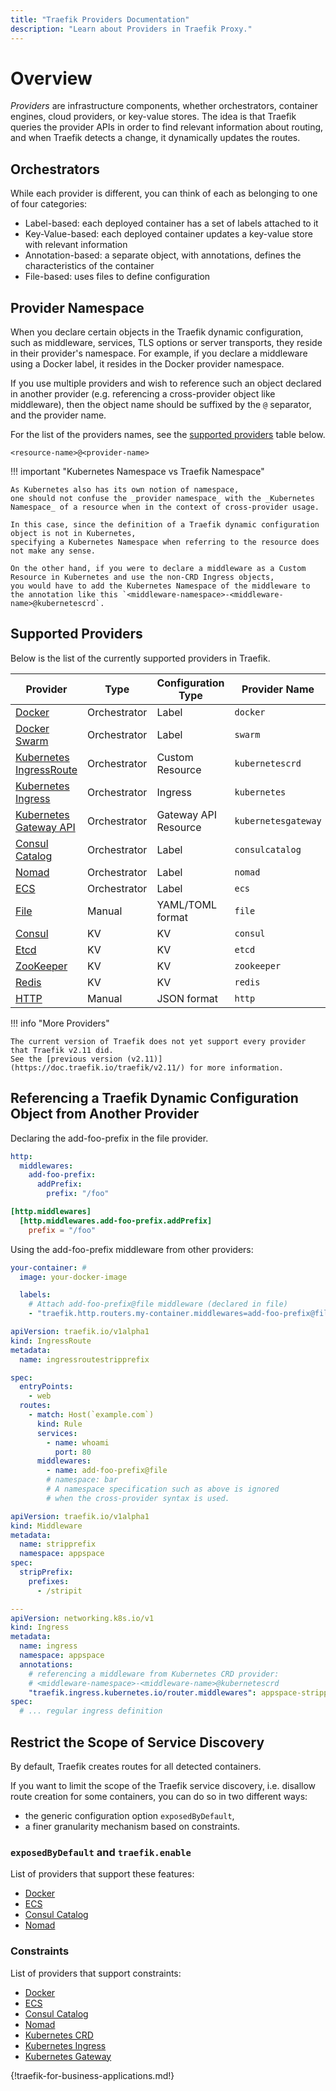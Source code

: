 ```yaml
---
title: "Traefik Providers Documentation"
description: "Learn about Providers in Traefik Proxy."
---
```


# Overview

_Providers_ are infrastructure components, whether orchestrators, container engines, cloud providers, or key-value stores.
The idea is that Traefik queries the provider APIs in order to find relevant information about routing,
and when Traefik detects a change, it dynamically updates the routes.

## Orchestrators

While each provider is different, you can think of each as belonging to one of four categories:

- Label-based: each deployed container has a set of labels attached to it
- Key-Value-based: each deployed container updates a key-value store with relevant information
- Annotation-based: a separate object, with annotations, defines the characteristics of the container
- File-based: uses files to define configuration

## Provider Namespace

When you declare certain objects in the Traefik dynamic configuration,
such as middleware, services, TLS options or server transports, they reside in their provider's namespace.
For example, if you declare a middleware using a Docker label, it resides in the Docker provider namespace.

If you use multiple providers and wish to reference such an object declared in another provider
(e.g. referencing a cross-provider object like middleware), then the object name should be suffixed by the `@`
separator, and the provider name.

For the list of the providers names, see the [supported providers](#supported-providers) table below.

```text
<resource-name>@<provider-name>
```

!!! important "Kubernetes Namespace vs Traefik Namespace"

    As Kubernetes also has its own notion of namespace,
    one should not confuse the _provider namespace_ with the _Kubernetes Namespace_ of a resource when in the context of cross-provider usage.

    In this case, since the definition of a Traefik dynamic configuration object is not in Kubernetes,
    specifying a Kubernetes Namespace when referring to the resource does not make any sense.

    On the other hand, if you were to declare a middleware as a Custom Resource in Kubernetes and use the non-CRD Ingress objects,
    you would have to add the Kubernetes Namespace of the middleware to the annotation like this `<middleware-namespace>-<middleware-name>@kubernetescrd`.

## Supported Providers

Below is the list of the currently supported providers in Traefik.

| Provider                                          | Type         | Configuration Type   | Provider Name       |
|--------------------------------------------------------------|--------------|----------------------|---------------------|
| [Docker](./docker.md)                                        | Orchestrator | Label                | `docker`            |
| [Docker Swarm](./swarm.md)                                   | Orchestrator | Label                | `swarm`             |
| [Kubernetes IngressRoute](./kubernetes/kubernetes-crd.md)    | Orchestrator | Custom Resource      | `kubernetescrd`     |
| [Kubernetes Ingress](./kubernetes/kubernetes-ingress.md)     | Orchestrator | Ingress              | `kubernetes`        |
| [Kubernetes Gateway API](./kubernetes/kubernetes-gateway.md) | Orchestrator | Gateway API Resource | `kubernetesgateway` |
| [Consul Catalog](./hashicorp/consul-catalog.md)              | Orchestrator | Label                | `consulcatalog`     |
| [Nomad](./hashicorp/nomad.md)                                | Orchestrator | Label                | `nomad`             |
| [ECS](./others/ecs.md)                                       | Orchestrator | Label                | `ecs`               |
| [File](./others/file.md)                                     | Manual       | YAML/TOML format     | `file`              |
| [Consul](./hashicorp/consul.md)                              | KV           | KV                   | `consul`            |
| [Etcd](./kv/etcd.md)                                         | KV           | KV                   | `etcd`              |
| [ZooKeeper](./kv/zk.md)                                      | KV           | KV                   | `zookeeper`         |
| [Redis](./kv/redis.md)                                       | KV           | KV                   | `redis`             |
| [HTTP](./others/http.md)                                     | Manual       | JSON format          | `http`              |

!!! info "More Providers"

    The current version of Traefik does not yet support every provider that Traefik v2.11 did.
    See the [previous version (v2.11)](https://doc.traefik.io/traefik/v2.11/) for more information.

## Referencing a Traefik Dynamic Configuration Object from Another Provider

Declaring the add-foo-prefix in the file provider.

```yaml tab="File (YAML)"
http:
  middlewares:
    add-foo-prefix:
      addPrefix:
        prefix: "/foo"
```

```toml tab="File (TOML)"
[http.middlewares]
  [http.middlewares.add-foo-prefix.addPrefix]
    prefix = "/foo"
```

Using the add-foo-prefix middleware from other providers:

```yaml tab="Docker & Swarm"
your-container: #
  image: your-docker-image

  labels:
    # Attach add-foo-prefix@file middleware (declared in file)
    - "traefik.http.routers.my-container.middlewares=add-foo-prefix@file"
```

```yaml tab="IngressRoute"
apiVersion: traefik.io/v1alpha1
kind: IngressRoute
metadata:
  name: ingressroutestripprefix

spec:
  entryPoints:
    - web
  routes:
    - match: Host(`example.com`)
      kind: Rule
      services:
        - name: whoami
          port: 80
      middlewares:
        - name: add-foo-prefix@file
        # namespace: bar
        # A namespace specification such as above is ignored
        # when the cross-provider syntax is used.
```

```yaml tab="Ingress"
apiVersion: traefik.io/v1alpha1
kind: Middleware
metadata:
  name: stripprefix
  namespace: appspace
spec:
  stripPrefix:
    prefixes:
      - /stripit

---
apiVersion: networking.k8s.io/v1
kind: Ingress
metadata:
  name: ingress
  namespace: appspace
  annotations:
    # referencing a middleware from Kubernetes CRD provider: 
    # <middleware-namespace>-<middleware-name>@kubernetescrd
    "traefik.ingress.kubernetes.io/router.middlewares": appspace-stripprefix@kubernetescrd
spec:
  # ... regular ingress definition
```

<!--
TODO (document TCP VS HTTP dynamic configuration)
-->

## Restrict the Scope of Service Discovery

By default, Traefik creates routes for all detected containers.

If you want to limit the scope of the Traefik service discovery,
i.e. disallow route creation for some containers,
you can do so in two different ways:

- the generic configuration option `exposedByDefault`,
- a finer granularity mechanism based on constraints.

### `exposedByDefault` and `traefik.enable`

List of providers that support these features:

- [Docker](./docker.md#configuration-options)
- [ECS](./others/ecs.md#configuration-options)
- [Consul Catalog](./hashicorp/consul-catalog.md#configuration-options)
- [Nomad](./hashicorp/nomad.md#configuration-options)

### Constraints

List of providers that support constraints:

- [Docker](./docker.md#constraints)
- [ECS](./others/ecs.md#constraints)
- [Consul Catalog](./hashicorp/consul-catalog.md#constraints)
- [Nomad](./hashicorp/nomad.md#constraints)
- [Kubernetes CRD](./kubernetes/kubernetes-crd.md#labelselector)
- [Kubernetes Ingress](./kubernetes/kubernetes-ingress.md#labelselector)
- [Kubernetes Gateway](./kubernetes/kubernetes-gateway.md#labelselector)

{!traefik-for-business-applications.md!}
